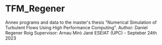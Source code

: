 # TFM_Regener
Annex programs and data to the master's thesis "Numerical Simulation of Turbulent Flows Using High Performance Computing".
Author: Daniel Regener Roig
Supervisor: Arnau Miró Jané
ESEIAT (UPC) - Septeber 24th 2023
